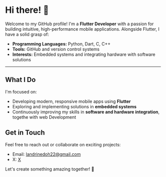 # Hi there! 👋

Welcome to my GitHub profile! I'm a **Flutter Developer** with a passion for building intuitive, high-performance mobile applications. Alongside Flutter, I have a solid grasp of:

- **Programming Languages:** Python, Dart, C, C++
- **Tools:** GitHub and version control systems
- **Interests:** Embedded systems and integrating hardware with software solutions

---

## What I Do

I'm focused on:

- Developing modern, responsive mobile apps using **Flutter**
- Exploring and implementing solutions in **embedded systems**
- Continuously improving my skills in **software and hardware integration**, togethe with web Development 

## Get in Touch

Feel free to reach out or collaborate on exciting projects:

- Email: landrinedoh22@gmail.com
- X: [X](https://x.com/dohlandrine)

Let's create something amazing together! 🚀


<!--
**DohLandrine/DohLandrine** is a ✨ _special_ ✨ repository because its `README.md` (this file) appears on your GitHub profile.

Here are some ideas to get you started:

- 🔭 I’m currently working on ...
- 🌱 I’m currently learning ...
- 👯 I’m looking to collaborate on ...
- 🤔 I’m looking for help with ...
- 💬 Ask me about ...
- 📫 How to reach me: ...
- 😄 Pronouns: ...
- ⚡ Fun fact: ...
-->
